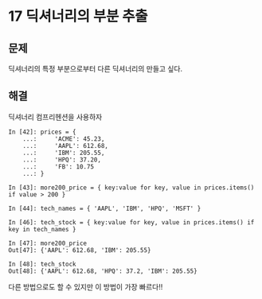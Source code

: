 # 17 딕셔너리의 부분 추출

## 문제

딕셔너리의 특정 부분으로부터 다른 딕셔너리의 만들고 싶다.

## 해결

딕셔너리 컴프리헨션을 사용하자

```
In [42]: prices = {
    ...:     'ACME': 45.23,
    ...:     'AAPL': 612.68,
    ...:     'IBM': 205.55,
    ...:     'HPQ': 37.20,
    ...:     'FB': 10.75
    ...: }

In [43]: more200_price = { key:value for key, value in prices.items() if value > 200 }

In [44]: tech_names = { 'AAPL', 'IBM', 'HPQ', 'MSFT' }

In [46]: tech_stock = { key:value for key, value in prices.items() if key in tech_names }

In [47]: more200_price
Out[47]: {'AAPL': 612.68, 'IBM': 205.55}

In [48]: tech_stock
Out[48]: {'AAPL': 612.68, 'HPQ': 37.2, 'IBM': 205.55}
```

다른 방법으로도 할 수 있지만 이 방법이 가장 빠르다!! 